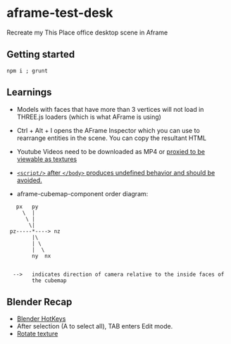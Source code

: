 # aframe-test-desk

Recreate my This Place office desktop scene in Aframe

## Getting started

```
npm i ; grunt
```

## Learnings

- Models with faces that have more than 3 vertices will not load in THREE.js loaders (which is what AFrame is using)
- Ctrl + Alt + I opens the AFrame Inspector which you can use to rearrange entities in the scene. You can
copy the resultant HTML

- Youtube Videos need to be downloaded as MP4 or [proxied to be viewable as textures](http://stackoverflow.com/questions/36298195/how-to-render-youtube-videos-as-a-texture-in-a-frame)
- [`<script/>` after `</body>` produces undefined behavior and should be avoided.](http://stackoverflow.com/q/3037725/4921124)
- aframe-cubemap-component order diagram:

```
   px   py
     \  |
      \ |
       \|
 pz-----*----> nz
        |\
        | \
        |  \
        ny  nx


  -->   indicates direction of camera relative to the inside faces of
        the cubemap
```

## Blender Recap

- [Blender HotKeys](https://wiki.blender.org/index.php/Doc:2.4/Reference/Hotkeys/Edit)
- After selection (A to select all), TAB enters Edit mode.
- [Rotate texture](http://blender.stackexchange.com/questions/5608/rotate-object-texture)